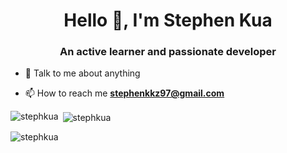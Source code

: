 <h1 align="center">Hello 👋, I'm Stephen Kua</h1>
<h3 align="center">An active learner and passionate developer </h3>

- 💬 Talk to me about anything

- 📫 How to reach me **stephenkkz97@gmail.com**

<p><img align="left" src="https://github-readme-stats.vercel.app/api/top-langs?username=stephkua&show_icons=true&locale=en&layout=compact&hide=jupyter%20notebook,html,css,kotlin,matlab,swift" alt="stephkua" /></p>

<p>&nbsp;<img align="center" src="https://github-readme-stats.vercel.app/api?username=stephkua&show_icons=true&locale=en" alt="stephkua" /></p>

<p><img align="center" src="https://github-readme-streak-stats.herokuapp.com/?user=stephkua&" alt="stephkua" /></p>
